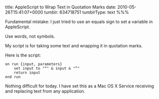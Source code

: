 title: AppleScript to Wrap Text in Quotation Marks
date: 2010-05-26T15:41:07+0000
tumblr: 634718751
tumblrType: text
%%%

Fundamental mistake: I just tried to use an equals sign to set a variable in AppleScript. 

Use words, not symbols. 

My script is for taking some text and wrapping it in quotation marks.

Here is the script:

	on run {input, parameters}
		set input to "“" & input & "”"
		return input
	end run

Nothing difficult for today. I have set this as a Mac OS X Service receiving and replacing text from any application. 
